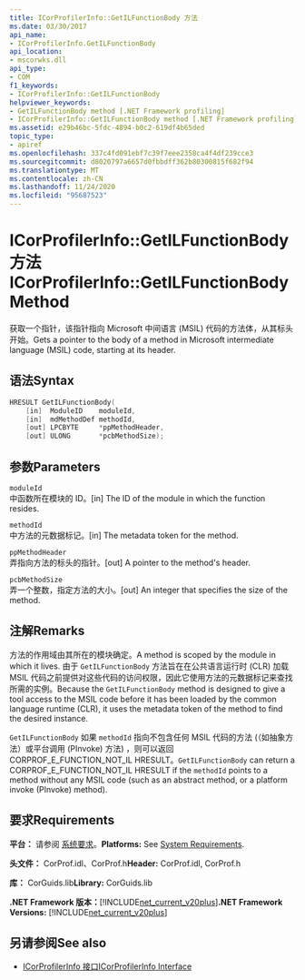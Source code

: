```yaml
---
title: ICorProfilerInfo::GetILFunctionBody 方法
ms.date: 03/30/2017
api_name:
- ICorProfilerInfo.GetILFunctionBody
api_location:
- mscorwks.dll
api_type:
- COM
f1_keywords:
- ICorProfilerInfo::GetILFunctionBody
helpviewer_keywords:
- GetILFunctionBody method [.NET Framework profiling]
- ICorProfilerInfo::GetILFunctionBody method [.NET Framework profiling]
ms.assetid: e29b46bc-5fdc-4894-b0c2-619df4b65ded
topic_type:
- apiref
ms.openlocfilehash: 337c4fd091ebf7c39f7eee2358ca4f4df239cce3
ms.sourcegitcommit: d8020797a6657d0fbbdff362b80300815f682f94
ms.translationtype: MT
ms.contentlocale: zh-CN
ms.lasthandoff: 11/24/2020
ms.locfileid: "95687523"
---
```

# <a name="icorprofilerinfogetilfunctionbody-method"></a><span data-ttu-id="92618-102">ICorProfilerInfo::GetILFunctionBody 方法</span><span class="sxs-lookup"><span data-stu-id="92618-102">ICorProfilerInfo::GetILFunctionBody Method</span></span>

<span data-ttu-id="92618-103">获取一个指针，该指针指向 Microsoft 中间语言 (MSIL) 代码的方法体，从其标头开始。</span><span class="sxs-lookup"><span data-stu-id="92618-103">Gets a pointer to the body of a method in Microsoft intermediate language (MSIL) code, starting at its header.</span></span>  
  
## <a name="syntax"></a><span data-ttu-id="92618-104">语法</span><span class="sxs-lookup"><span data-stu-id="92618-104">Syntax</span></span>  
  
```cpp  
HRESULT GetILFunctionBody(  
    [in]  ModuleID    moduleId,  
    [in]  mdMethodDef methodId,  
    [out] LPCBYTE     *ppMethodHeader,  
    [out] ULONG       *pcbMethodSize);  
```  
  
## <a name="parameters"></a><span data-ttu-id="92618-105">参数</span><span class="sxs-lookup"><span data-stu-id="92618-105">Parameters</span></span>  

 `moduleId`  
 <span data-ttu-id="92618-106">中函数所在模块的 ID。</span><span class="sxs-lookup"><span data-stu-id="92618-106">[in] The ID of the module in which the function resides.</span></span>  
  
 `methodId`  
 <span data-ttu-id="92618-107">中方法的元数据标记。</span><span class="sxs-lookup"><span data-stu-id="92618-107">[in] The metadata token for the method.</span></span>  
  
 `ppMethodHeader`  
 <span data-ttu-id="92618-108">弄指向方法的标头的指针。</span><span class="sxs-lookup"><span data-stu-id="92618-108">[out] A pointer to the method's header.</span></span>  
  
 `pcbMethodSize`  
 <span data-ttu-id="92618-109">弄一个整数，指定方法的大小。</span><span class="sxs-lookup"><span data-stu-id="92618-109">[out] An integer that specifies the size of the method.</span></span>  
  
## <a name="remarks"></a><span data-ttu-id="92618-110">注解</span><span class="sxs-lookup"><span data-stu-id="92618-110">Remarks</span></span>  

 <span data-ttu-id="92618-111">方法的作用域由其所在的模块确定。</span><span class="sxs-lookup"><span data-stu-id="92618-111">A method is scoped by the module in which it lives.</span></span> <span data-ttu-id="92618-112">由于 `GetILFunctionBody` 方法旨在在公共语言运行时 (CLR) 加载 MSIL 代码之前提供对这些代码的访问权限，因此它使用方法的元数据标记来查找所需的实例。</span><span class="sxs-lookup"><span data-stu-id="92618-112">Because the `GetILFunctionBody` method is designed to give a tool access to the MSIL code before it has been loaded by the common language runtime (CLR), it uses the metadata token of the method to find the desired instance.</span></span>  
  
 <span data-ttu-id="92618-113">`GetILFunctionBody` 如果 `methodId` 指向不包含任何 MSIL 代码的方法 (（如抽象方法）或平台调用 (PInvoke) 方法) ，则可以返回 CORPROF_E_FUNCTION_NOT_IL HRESULT。</span><span class="sxs-lookup"><span data-stu-id="92618-113">`GetILFunctionBody` can return a CORPROF_E_FUNCTION_NOT_IL HRESULT if the `methodId` points to a method without any MSIL code (such as an abstract method, or a platform invoke (PInvoke) method).</span></span>  
  
## <a name="requirements"></a><span data-ttu-id="92618-114">要求</span><span class="sxs-lookup"><span data-stu-id="92618-114">Requirements</span></span>  

 <span data-ttu-id="92618-115">**平台：** 请参阅 [系统要求](../../get-started/system-requirements.md)。</span><span class="sxs-lookup"><span data-stu-id="92618-115">**Platforms:** See [System Requirements](../../get-started/system-requirements.md).</span></span>  
  
 <span data-ttu-id="92618-116">**头文件：** CorProf.idl、CorProf.h</span><span class="sxs-lookup"><span data-stu-id="92618-116">**Header:** CorProf.idl, CorProf.h</span></span>  
  
 <span data-ttu-id="92618-117">**库：** CorGuids.lib</span><span class="sxs-lookup"><span data-stu-id="92618-117">**Library:** CorGuids.lib</span></span>  
  
 <span data-ttu-id="92618-118">**.NET Framework 版本：**[!INCLUDE[net_current_v20plus](../../../../includes/net-current-v20plus-md.md)]</span><span class="sxs-lookup"><span data-stu-id="92618-118">**.NET Framework Versions:** [!INCLUDE[net_current_v20plus](../../../../includes/net-current-v20plus-md.md)]</span></span>  
  
## <a name="see-also"></a><span data-ttu-id="92618-119">另请参阅</span><span class="sxs-lookup"><span data-stu-id="92618-119">See also</span></span>

- [<span data-ttu-id="92618-120">ICorProfilerInfo 接口</span><span class="sxs-lookup"><span data-stu-id="92618-120">ICorProfilerInfo Interface</span></span>](icorprofilerinfo-interface.md)
